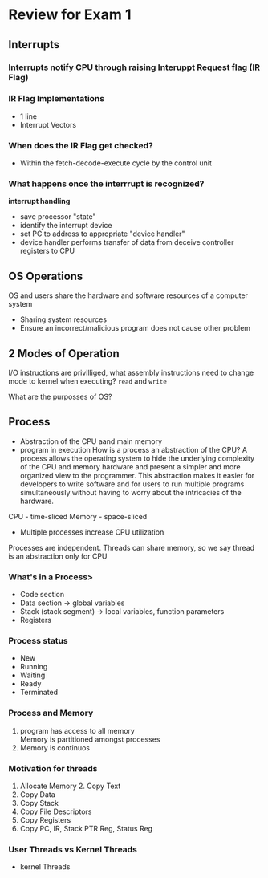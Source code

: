 # Review for Exam 1

## Interrupts
### Interrupts notify CPU through raising Interuppt Request flag (IR Flag)
### IR Flag Implementations
- 1 line
- Interrupt Vectors

### When does the IR Flag get checked?
- Within the fetch-decode-execute cycle by the control unit

### What happens once the interrrupt is recognized?
**interrupt handling**
- save processor "state"
- identify the interrupt device
- set PC to address to appropriate "device handler"
- device handler performs transfer of data from deceive controller registers to CPU
 
 ## OS Operations
 OS and users share the hardware and software resources of a computer system
 - Sharing system resources
 - Ensure an incorrect/malicious program does not cause other problem
 
 ## 2 Modes of Operation
 
 I/O instructions are privilliged, what assembly instructions need to change mode to kernel when executing?
```read``` and ```write```

What are the purposses of OS?

## Process
- Abstraction of the CPU aand main memory
- program in execution
How is a process an abstraction of the CPU?
A process allows the operating system to hide the underlying complexity of the CPU and memory hardware and present a simpler 
and more organized view to the programmer. This abstraction makes it easier for developers to write software and for users to
run multiple programs simultaneously without having to worry about the intricacies of the hardware.

CPU - time-sliced
Memory - space-sliced

- Multiple processes increase CPU utilization 

Processes are independent.
Threads can share memory, so we say thread is an abstraction only for CPU

### What's in a Process>
- Code section
- Data section -> global variables
- Stack (stack segment) -> local variables, function parameters
- Registers

### Process status
- New
- Running
- Waiting 
- Ready
- Terminated

### Process and Memory
1. program has access to all memory <br>
Memory is partitioned amongst processes
2. Memory is continuos

### Motivation for threads
1. Allocate Memory 2. Copy Text
3. Copy Data <br>
4. Copy Stack
5. Copy File Descriptors
6. Copy Registers
7. Copy PC, IR, Stack PTR Reg, Status Reg

### User Threads vs Kernel Threads
- kernel Threads




